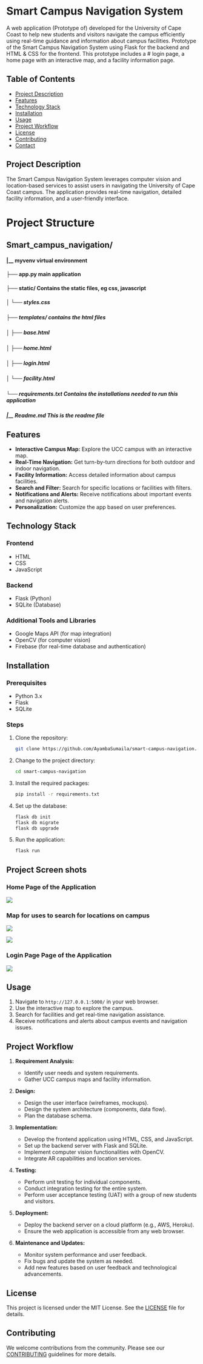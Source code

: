# Smart Campus Navigation System

A web application (Prototype of) developed for the University of Cape Coast to help new students and visitors navigate the campus efficiently using real-time guidance and information about campus facilities.
Prototype of the Smart Campus Navigation System using Flask for the backend and HTML & CSS for the frontend. This prototype includes a # login page, a home page with an interactive map, and a facility information page.

## Table of Contents

- [Project Description](#project-description)
- [Features](#features)
- [Technology Stack](#technology-stack)
- [Installation](#installation)
- [Usage](#usage)
- [Project Workflow](#project-workflow)
- [License](#license)
- [Contributing](#contributing)
- [Contact](#contact)

## Project Description

The Smart Campus Navigation System leverages computer vision and location-based services to assist users in navigating the University of Cape Coast campus. The application provides real-time navigation, detailed facility information, and a user-friendly interface.


# Project Structure
## Smart_campus_navigation/
#### |__ myvenv  virtual environment
#### ├── app.py   main application
#### ├── static/  Contains the static files, eg css, javascript
##### │   └── styles.css
##### ├── templates/       contains the html files
##### │   ├── base.html
##### │   ├── home.html
##### │   ├── login.html
##### │   └── facility.html   
##### └── requirements.txt   Contains the installations needed to run this application
##### |__ Readme.md          This is the readme file

## Features

- **Interactive Campus Map:** Explore the UCC campus with an interactive map.
- **Real-Time Navigation:** Get turn-by-turn directions for both outdoor and indoor navigation.
- **Facility Information:** Access detailed information about campus facilities.
- **Search and Filter:** Search for specific locations or facilities with filters.
- **Notifications and Alerts:** Receive notifications about important events and navigation alerts.
- **Personalization:** Customize the app based on user preferences.

## Technology Stack

### Frontend
- HTML
- CSS
- JavaScript

### Backend
- Flask (Python)
- SQLite (Database)

### Additional Tools and Libraries
- Google Maps API (for map integration)
- OpenCV (for computer vision)
- Firebase (for real-time database and authentication)

## Installation

### Prerequisites
- Python 3.x
- Flask
- SQLite

### Steps

1. Clone the repository:
    ```bash
    git clone https://github.com/AyambaSumaila/smart-campus-navigation.git
    ```
2. Change to the project directory:
    ```bash
    cd smart-campus-navigation
    ```
3. Install the required packages:
    ```bash
    pip install -r requirements.txt
    ```
4. Set up the database:
    ```bash
    flask db init
    flask db migrate
    flask db upgrade
    ```
5. Run the application:
    ```bash
    flask run
    ```

## Project Screen shots 
### Home Page of the Application
![](Images/sect-1.png)


### Map for uses to search for locations on campus
![](Images/sect-2.png)

![](Images/sect-3.png)


### Login Page Page of the Application

![](Images/sect-4.png)


## Usage

1. Navigate to `http://127.0.0.1:5000/` in your web browser.
2. Use the interactive map to explore the campus.
3. Search for facilities and get real-time navigation assistance.
4. Receive notifications and alerts about campus events and navigation issues.

## Project Workflow

1. **Requirement Analysis:**
    - Identify user needs and system requirements.
    - Gather UCC campus maps and facility information.

2. **Design:**
    - Design the user interface (wireframes, mockups).
    - Design the system architecture (components, data flow).
    - Plan the database schema.

3. **Implementation:**
    - Develop the frontend application using HTML, CSS, and JavaScript.
    - Set up the backend server with Flask and SQLite.
    - Implement computer vision functionalities with OpenCV.
    - Integrate AR capabilities and location services.

4. **Testing:**
    - Perform unit testing for individual components.
    - Conduct integration testing for the entire system.
    - Perform user acceptance testing (UAT) with a group of new students and visitors.

5. **Deployment:**
    - Deploy the backend server on a cloud platform (e.g., AWS, Heroku).
    - Ensure the web application is accessible from any web browser.

6. **Maintenance and Updates:**
    - Monitor system performance and user feedback.
    - Fix bugs and update the system as needed.
    - Add new features based on user feedback and technological advancements.

## License

This project is licensed under the MIT License. See the [LICENSE](LICENSE) file for details.

## Contributing

We welcome contributions from the community. Please see our [CONTRIBUTING](CONTRIBUTING.md) guidelines for more details.


